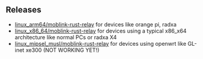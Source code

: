 ## Releases
+ [linux_arm64/moblink-rust-relay](linux_arm64/moblink-rust-relay) for devices like orange pi, radxa
+ [linux_x86_64/moblink-rust-relay](linux_x86_64/moblink-rust-relay) for devices using a typical x86_x64 architecture like normal PCs or radxa X4
+ [linux_mipsel_musl/moblink-rust-relay](linux_mipsel_musl/moblink-rust-relay) for devices using openwrt like GL-inet xe300 (NOT WORKING YET!)
